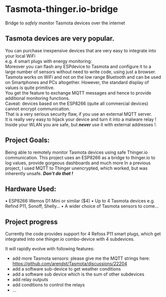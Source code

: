 # Tasmota-thinger.io-bridge
Bridge to *safely* monitor Tasmota devices over the internet

## Tasmota devices are very popular.  
You can purchase inexpensive devices that are very easy to integrate into your local WiFi  
e.g. 4 smart plugs with energy monitoring:  
Moreover you can flash any ESPdevice to Tasmota and configure it to a large number of sensors without need to write code, using just a browser.   
Tasmota works on WiFi and not on the low range Bluetooth and can be used on Smartphones and PCs altogether. However, the standard display of values is quite primitive.  
You get the feature to exchange MQTT messages and hence to provide additional monitoring functions.  
Caveat: devices based on the ESP8266 (quite all commercial devices) cannot encrypt communication.  
That is a very serious security flaw, if you use an external MQTT server.   
It is really very easy to hijack your device and turn it into a malware relay !  
Inside your WLAN you are safe, but ***never*** use it with external addresses !.  
## Project Goals:
Being able to remotely monitor Tasmota devices using safe Thinger.io communication.
This project uses an ESP8266 as a bridge to thinger.io to log values, provide gorgeous dashboards and much more
In a previous project, I used MQTT to Thinger unencrypted, which worked, but was inherently unsafe. ***Don’t do that !***
## Hardware Used: 
•	ESP8266 Wemos D1 Mini or similar  ($4)
•	Up to 4 Tasmota devices e.g. Refind P11, Sonoff, Shelly…
•	A wider choice of Tasmota sensors to come…

## Project progress
Currently the code provides support for 4 Refoss P11 smart plugs, which get integrated into one thinger.io combo-device with 4 subdevices.

It will rapidly evolve with following features:
- add more Tasmota sensors: please give me the MQTT strings here: https://github.com/arendst/Tasmota/discussions/22204
- add a software sub-device to get weather conditions
- add a software sub device which is the sum of other subdevices
- add relay outputs
- add conditions to control the relays
- ... 

